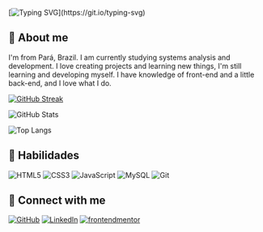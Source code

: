 [![Typing SVG](https://readme-typing-svg.demolab.com?font=Share+Tech+Mono&weight=600&size=32&pause=1000&color=#8A8B95&center=true&random=false&width=435&lines=Hello%2C+I+am+Ronald!;User+Hidan404...)](https://git.io/typing-svg)



## 💜 About me

I'm from Pará, Brazil. I am currently studying systems analysis and development. I love creating projects and learning new things, I'm still learning and developing myself. I have knowledge of front-end and a little back-end, and I love what I do.

[![GitHub Streak](https://streak-stats.demolab.com/?user=BynnZ8&theme=modern-lilac&background=000&dates=FFF)](https://git.io/streak-stats)


![GitHub Stats](https://github-readme-stats.vercel.app/api?username=Hidan404&theme=transparent&bg_color=000&border_color=20A3DC&show_icons=true&icon_color=30A3DC&title_color=E94D5F&text_color=FFF)


![Top Langs](https://github-readme-stats-git-masterrstaa-rickstaa.vercel.app/api/top-langs/?username=Hidan404&bg_color=000&border_color=20A3DC&title_color=E94D4F&text_color=FFF)

## 💜 Habilidades

![HTML5](https://img.shields.io/badge/HTML5-E34F26?style=for-the-badge&logo=html5&logoColor=white&color=1B0C2A) ![CSS3](https://img.shields.io/badge/CSS3-1572B6?style=for-the-badge&logo=css3&logoColor=white&color=1B0C2A) ![JavaScript](https://img.shields.io/badge/JavaScript-F7DF1E?style=for-the-badge&logo=javascript&logoColor=white&color=1B0C2A) ![MySQL](https://img.shields.io/badge/MySQL-00000F?style=for-the-badge&logo=mysql&logoColor=white&color=1B0C2A) ![Git](https://img.shields.io/badge/GIT-E44C30?style=for-the-badge&logo=git&logoColor=white&color=1B0C2A)

## 🔗 Connect with me

[![GitHub](https://img.shields.io/badge/GitHub-100000?style=for-the-badge&logo=github&logoColor=2B0921&color=white)](https://github.com/BynnZ8)
[![LinkedIn](https://img.shields.io/badge/LinkedIn-0077B5?style=for-the-badge&logo=linkedin&logoColor=2B0921&color=white)](https://www.linkedin.com/in/sabrina-souza-b74137238/)
[![frontendmentor](https://img.shields.io/badge/frontendmentor-0077B5?style=for-the-badge&logo=frontendmentor&logoColor=2B0921&color=white)](https://www.frontendmentor.io/profile/BynnZ8)
